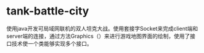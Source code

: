 # tank-battle-city
使用java开发可局域网联机的双人坦克大战。使用套接字Socket来完成client端和server端的连接，通过方法Graphics（）来进行游戏地图界面的绘制，使用了接口技术使一个类能够实现多个接口。
